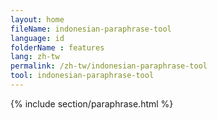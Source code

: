 ```yaml
---
layout: home
fileName: indonesian-paraphrase-tool
language: id
folderName : features
lang: zh-tw
permalink: /zh-tw/indonesian-paraphrase-tool
tool: indonesian-paraphrase-tool
---
```

{% include section/paraphrase.html %}
